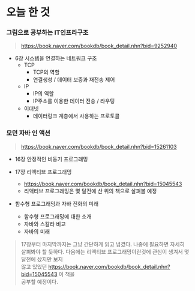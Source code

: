 # 오늘 한 것 

### 그림으로 공부하는 IT인프라구조
> https://book.naver.com/bookdb/book_detail.nhn?bid=9252940

- 6장 시스템을 연결하는 네트워크 구조
    - TCP
        - TCP의 역할
        - 연결생성 / 데이터 보증과 재전송 제어
    - IP
        - IP의 역할
        - IP주소를 이용한 데이터 전송 / 라우팅
    - 이더넷
        - 데이터링크 계층에서 사용하는 프로토콜

### 모던 자바 인 액션
> https://book.naver.com/bookdb/book_detail.nhn?bid=15261103

- 16장 안정적인 비동기 프로그래밍
- 17장 리액티브 프로그래밍
    - https://book.naver.com/bookdb/book_detail.nhn?bid=15045543 
    - 리액티브 프로그래밍은 몇 달전에 산 위의 책으로 살펴볼 예정

- 함수형 프로그래밍과 자바 진화의 미래
    - 함수형 프로그래밍에 대한 소개
    - 자바와 스칼라 비교
    - 자바의 미래

> 17장부터 마지막까지는 그냥 간단하게 읽고 넘겼다. 나중에 필요하면  자세히<br> 살펴봐야 할 듯하다. 다음에는 리액티브 프로그래밍이란것에 관심이 생겨서 몇 달전에  샀지만 보지 <br>않고 있었던 https://book.naver.com/bookdb/book_detail.nhn?bid=15045543 이 책을<br> 공부할 예정이다.

